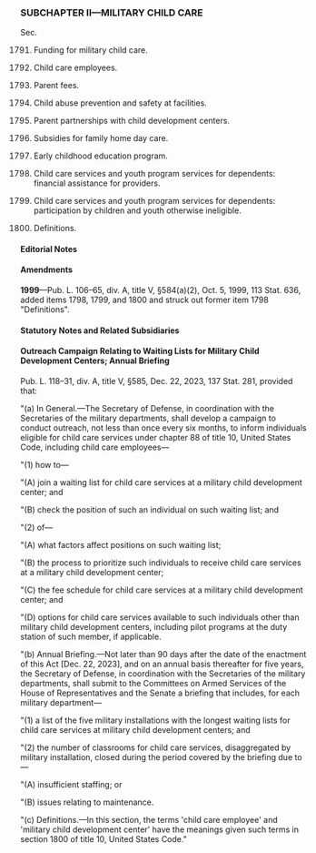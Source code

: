 ### SUBCHAPTER II—MILITARY CHILD CARE ###

Sec.

1791. Funding for military child care.

1792. Child care employees.

1793. Parent fees.

1794. Child abuse prevention and safety at facilities.

1795. Parent partnerships with child development centers.

1796. Subsidies for family home day care.

1797. Early childhood education program.

1798. Child care services and youth program services for dependents: financial assistance for providers.

1799. Child care services and youth program services for dependents: participation by children and youth otherwise ineligible.

1800. Definitions.

#### **Editorial Notes** ####

#### Amendments ####

**1999**—Pub. L. 106–65, div. A, title V, §584(a)(2), Oct. 5, 1999, 113 Stat. 636, added items 1798, 1799, and 1800 and struck out former item 1798 "Definitions".

#### **Statutory Notes and Related Subsidiaries** ####

#### Outreach Campaign Relating to Waiting Lists for Military Child Development Centers; Annual Briefing ####

Pub. L. 118–31, div. A, title V, §585, Dec. 22, 2023, 137 Stat. 281, provided that:

"(a) In General.—The Secretary of Defense, in coordination with the Secretaries of the military departments, shall develop a campaign to conduct outreach, not less than once every six months, to inform individuals eligible for child care services under chapter 88 of title 10, United States Code, including child care employees—

"(1) how to—

"(A) join a waiting list for child care services at a military child development center; and

"(B) check the position of such an individual on such waiting list; and

"(2) of—

"(A) what factors affect positions on such waiting list;

"(B) the process to prioritize such individuals to receive child care services at a military child development center;

"(C) the fee schedule for child care services at a military child development center; and

"(D) options for child care services available to such individuals other than military child development centers, including pilot programs at the duty station of such member, if applicable.

"(b) Annual Briefing.—Not later than 90 days after the date of the enactment of this Act [Dec. 22, 2023], and on an annual basis thereafter for five years, the Secretary of Defense, in coordination with the Secretaries of the military departments, shall submit to the Committees on Armed Services of the House of Representatives and the Senate a briefing that includes, for each military department—

"(1) a list of the five military installations with the longest waiting lists for child care services at military child development centers; and

"(2) the number of classrooms for child care services, disaggregated by military installation, closed during the period covered by the briefing due to—

"(A) insufficient staffing; or

"(B) issues relating to maintenance.

"(c) Definitions.—In this section, the terms 'child care employee' and 'military child development center' have the meanings given such terms in section 1800 of title 10, United States Code."
